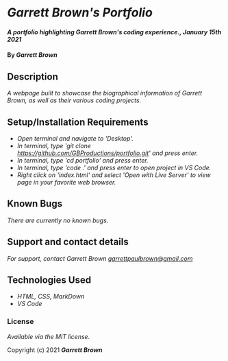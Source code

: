 # _Garrett Brown's Portfolio_

#### _A portfolio highlighting Garrett Brown's coding experience., January 15th 2021_

#### By _**Garrett Brown**_

## Description

_A webpage built to showcase the biographical information of Garrett Brown, as well as their various coding projects._

## Setup/Installation Requirements

* _Open terminal and navigate to 'Desktop'._
* _In terminal, type 'git clone https://github.com/GBProductions/portfolio.git' and press enter._
* _In terminal, type 'cd portfolio' and press enter._
* _In terminal, type 'code .' and press enter to open project in VS Code._
* _Right click on 'index.html' and select 'Open with Live Server' to view page in your favorite web browser._


## Known Bugs

_There are currently no known bugs._

## Support and contact details

_For support, contact Garrett Brown <garrettpaulbrown@gmail.com>_

## Technologies Used

* _HTML, CSS, MarkDown_
* _VS Code_

### License

*Available via the MIT license.*

Copyright (c) 2021 **_Garrett Brown_**
